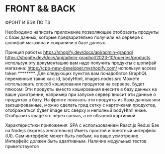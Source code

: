 # FRONT && BACK

ФРОНТ И БЭК ПО ТЗ

Необходимо написать приложение позволяющее отобразить продукты с базы данных, которые предварительно получили на сервере с шопифай магазина и сохранили в базе данных.

Принцип работы:
https://shopify.dev/docs/api/admin-graphql
https://shopify.dev/docs/api/admin-graphql/2023-10/queries/products
используя эту документацию вам надо получить продукты с шопифай магазина: https://cpb-new-developer.myshopify.com/
используя access token ********.
Для следующих пунктов вам понадобятся GraphQL переменные такие как: id, bodyHtml, images.nodes.src
Можете использовать способ кэширования продуктов на сервере.
Будет плюсом: Эти продукты вместо кэширования внесите в базу данных на ваше усмотрение, например при запуске сервер вносит эти данные о продуктах в базу.
На фронте показать эти продукты из базы данных или закэшированные, можно сделать грид сетку с карточками продуктов, отображаться будет image src сверху и неполный bodyHtml ниже. Отобразить image src через canvas, а не обычной картинкой



Характеристики приложения:
SPA с использованием React.js Redux
Бэк на Nodejs (express желательно)
Иметь простой и понятный интерфейс (UI). Сам интерфейс может быть любым, на ваше усмотрение.
Интерфейс должен быть адаптивным.
Наличие модульных тестов приветствуется
